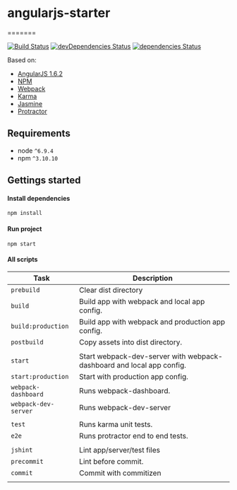 # angularjs-starter
=======

[![Build Status](https://travis-ci.org/mdopieralski/angularjs-starter.svg?branch=master)](https://travis-ci.org/mdopieralski/angularjs-starter)
[![devDependencies Status](https://david-dm.org/mdopieralski/angularjs-starter/dev-status.svg)](https://david-dm.org/mdopieralski/angularjs-starter?type=dev)
[![dependencies Status](https://david-dm.org/mdopieralski/angularjs-starter/status.svg)](https://david-dm.org/mdopieralski/angularjs-starter)

Based on: 

- [AngularJS 1.6.2](https://code.angularjs.org/1.6.2/docs/api)
- [NPM](https://docs.npmjs.com/)
- [Webpack](http://webpack.github.io/docs/)
- [Karma](https://karma-runner.github.io)
- [Jasmine](https://jasmine.github.io/)
- [Protractor](http://www.protractortest.org/#/)


## Requirements
* node `^6.9.4`
* npm `^3.10.10`

## Gettings started

#### Install dependencies

`npm install`

#### Run project

`npm start`

#### All scripts

| Task                       | Description                                                          |
|----------------------------|----------------------------------------------------------------------|
| `prebuild`                 | Clear dist directory                                                 |
| `build`                    | Build app with webpack and local app config.                         |
| `build:production`         | Build app with webpack and production app config.                    |
| `postbuild`                | Copy assets into dist directory.                                     |
|                            |                                                                      |
| `start`                    | Start webpack-dev-server with webpack-dashboard and local app config.|
| `start:production`         | Start with production app config.                                    |
| `webpack-dashboard`        | Runs webpack-dashboard.                                              |
| `webpack-dev-server`       | Runs webpack-dev-server                                              |
|                            |                                                                      |
| `test`                     | Runs karma unit tests.                                               |
| `e2e`                      | Runs protractor end to end tests.                                    |
|                            |                                                                      |
| `jshint`                   | Lint app/server/test files                                           |
| `precommit`                | Lint before commit.                                                  |
| `commit`                   | Commit with commitizen                                               |
|                            |                                                                      |
